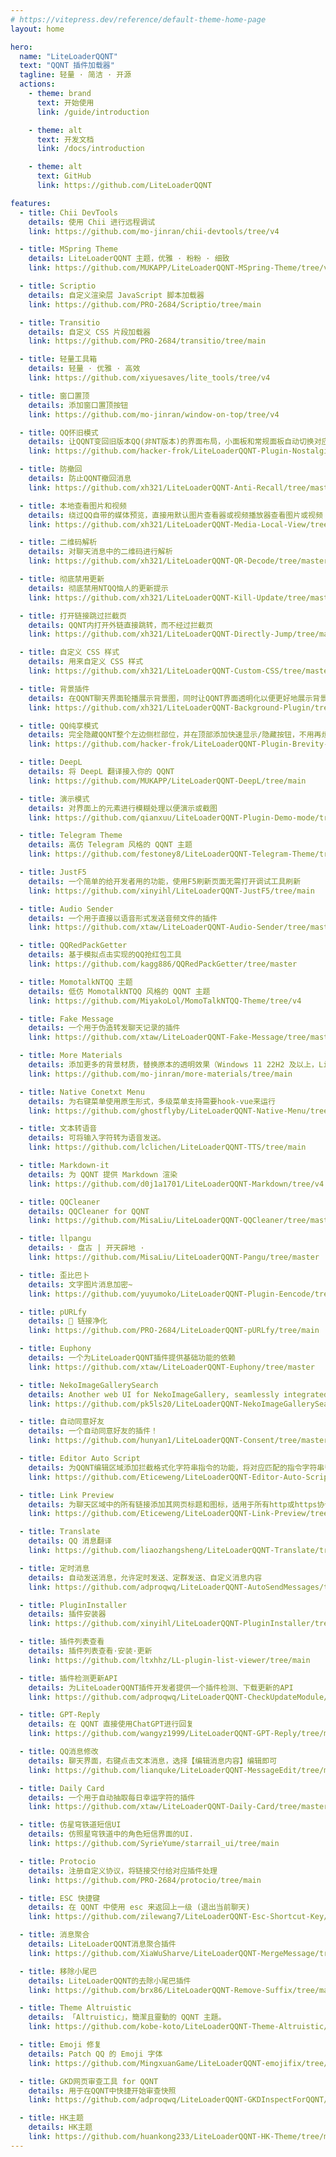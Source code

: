```yaml
---
# https://vitepress.dev/reference/default-theme-home-page
layout: home

hero:
  name: "LiteLoaderQQNT"
  text: "QQNT 插件加载器"
  tagline: 轻量 · 简洁 · 开源
  actions:
    - theme: brand
      text: 开始使用
      link: /guide/introduction

    - theme: alt
      text: 开发文档
      link: /docs/introduction

    - theme: alt
      text: GitHub
      link: https://github.com/LiteLoaderQQNT

features:
  - title: Chii DevTools
    details: 使用 Chii 进行远程调试
    link: https://github.com/mo-jinran/chii-devtools/tree/v4

  - title: MSpring Theme
    details: LiteLoaderQQNT 主题，优雅 · 粉粉 · 细致
    link: https://github.com/MUKAPP/LiteLoaderQQNT-MSpring-Theme/tree/v4

  - title: Scriptio
    details: 自定义渲染层 JavaScript 脚本加载器
    link: https://github.com/PRO-2684/Scriptio/tree/main

  - title: Transitio
    details: 自定义 CSS 片段加载器
    link: https://github.com/PRO-2684/transitio/tree/main

  - title: 轻量工具箱
    details: 轻量 · 优雅 · 高效
    link: https://github.com/xiyuesaves/lite_tools/tree/v4

  - title: 窗口置顶
    details: 添加窗口置顶按钮
    link: https://github.com/mo-jinran/window-on-top/tree/v4

  - title: QQ怀旧模式
    details: 让QQNT变回旧版本QQ(非NT版本)的界面布局，小面板和常规面板自动切换对应模式,让喜欢旧版QQ的朋友回味无穷(各位常觉得好用的给个star( ^_^ )).
    link: https://github.com/hacker-frok/LiteLoaderQQNT-Plugin-Nostalgic/tree/main

  - title: 防撤回
    details: 防止QQNT撤回消息
    link: https://github.com/xh321/LiteLoaderQQNT-Anti-Recall/tree/master

  - title: 本地查看图片和视频
    details: 绕过QQ自带的媒体预览，直接用默认图片查看器或视频播放器查看图片或视频
    link: https://github.com/xh321/LiteLoaderQQNT-Media-Local-View/tree/master

  - title: 二维码解析
    details: 对聊天消息中的二维码进行解析
    link: https://github.com/xh321/LiteLoaderQQNT-QR-Decode/tree/master

  - title: 彻底禁用更新
    details: 彻底禁用NTQQ恼人的更新提示
    link: https://github.com/xh321/LiteLoaderQQNT-Kill-Update/tree/master

  - title: 打开链接跳过拦截页
    details: QQNT内打开外链直接跳转，而不经过拦截页
    link: https://github.com/xh321/LiteLoaderQQNT-Directly-Jump/tree/master

  - title: 自定义 CSS 样式
    details: 用来自定义 CSS 样式
    link: https://github.com/xh321/LiteLoaderQQNT-Custom-CSS/tree/master

  - title: 背景插件
    details: 在QQNT聊天界面轮播展示背景图，同时让QQNT界面透明化以便更好地展示背景图。
    link: https://github.com/xh321/LiteLoaderQQNT-Background-Plugin/tree/master

  - title: QQ纯享模式
    details: 完全隐藏QQNT整个左边侧栏部位，并在顶部添加快速显示/隐藏按钮，不用再烦恼左边杂乱的图标了，带来纯纯的聊天模式.
    link: https://github.com/hacker-frok/LiteLoaderQQNT-Plugin-Brevity-btn/tree/main

  - title: DeepL
    details: 将 DeepL 翻译接入你的 QQNT
    link: https://github.com/MUKAPP/LiteLoaderQQNT-DeepL/tree/main

  - title: 演示模式
    details: 对界面上的元素进行模糊处理以便演示或截图
    link: https://github.com/qianxuu/LiteLoaderQQNT-Plugin-Demo-mode/tree/main

  - title: Telegram Theme
    details: 高仿 Telegram 风格的 QQNT 主题
    link: https://github.com/festoney8/LiteLoaderQQNT-Telegram-Theme/tree/v4

  - title: JustF5
    details: 一个简单的给开发者用的功能，使用F5刷新页面无需打开调试工具刷新
    link: https://github.com/xinyihl/LiteLoaderQQNT-JustF5/tree/main

  - title: Audio Sender
    details: 一个用于直接以语音形式发送音频文件的插件
    link: https://github.com/xtaw/LiteLoaderQQNT-Audio-Sender/tree/master

  - title: QQRedPackGetter
    details: 基于模拟点击实现的QQ抢红包工具
    link: https://github.com/kagg886/QQRedPackGetter/tree/master

  - title: MomotalkNTQQ 主题
    details: 低仿 MomotalkNTQQ 风格的 QQNT 主题
    link: https://github.com/MiyakoLol/MomoTalkNTQQ-Theme/tree/v4

  - title: Fake Message
    details: 一个用于伪造转发聊天记录的插件
    link: https://github.com/xtaw/LiteLoaderQQNT-Fake-Message/tree/master

  - title: More Materials
    details: 添加更多的背景材质，替换原本的透明效果（Windows 11 22H2 及以上，Linux + KDE + X11）
    link: https://github.com/mo-jinran/more-materials/tree/main

  - title: Native Conetxt Menu
    details: 为右键菜单使用原生形式，多级菜单支持需要hook-vue来运行
    link: https://github.com/ghostflyby/LiteLoaderQQNT-Native-Menu/tree/main

  - title: 文本转语音
    details: 可将输入字符转为语音发送。
    link: https://github.com/lclichen/LiteLoaderQQNT-TTS/tree/main

  - title: Markdown-it
    details: 为 QQNT 提供 Markdown 渲染
    link: https://github.com/d0j1a1701/LiteLoaderQQNT-Markdown/tree/v4

  - title: QQCleaner
    details: QQCleaner for QQNT
    link: https://github.com/MisaLiu/LiteLoaderQQNT-QQCleaner/tree/master

  - title: llpangu
    details: · 盘古 | 开天辟地 ·
    link: https://github.com/MisaLiu/LiteLoaderQQNT-Pangu/tree/master

  - title: 歪比巴卜
    details: 文字图片消息加密~
    link: https://github.com/yuyumoko/LiteLoaderQQNT-Plugin-Eencode/tree/main

  - title: pURLfy
    details: 🧹 链接净化
    link: https://github.com/PRO-2684/LiteLoaderQQNT-pURLfy/tree/main

  - title: Euphony
    details: 一个为LiteLoaderQQNT插件提供基础功能的依赖
    link: https://github.com/xtaw/LiteLoaderQQNT-Euphony/tree/master

  - title: NekoImageGallerySearch
    details: Another web UI for NekoImageGallery, seamlessly integrated with NTQQ through LiteLoaderQQNT
    link: https://github.com/pk5ls20/LiteLoaderQQNT-NekoImageGallerySearch/tree/main

  - title: 自动同意好友
    details: 一个自动同意好友的插件！
    link: https://github.com/hunyan1/LiteLoaderQQNT-Consent/tree/master

  - title: Editor Auto Script
    details: 为QQNT编辑区域添加拦截格式化字符串指令的功能，将对应匹配的指令字符串替换为对应指令的文字输出或者执行代码
    link: https://github.com/Eticeweng/LiteLoaderQQNT-Editor-Auto-Script/tree/main

  - title: Link Preview
    details: 为聊天区域中的所有链接添加其网页标题和图标，适用于所有http或https协议的链接
    link: https://github.com/Eticeweng/LiteLoaderQQNT-Link-Preview/tree/master

  - title: Translate
    details: QQ 消息翻译
    link: https://github.com/liaozhangsheng/LiteLoaderQQNT-Translate/tree/master

  - title: 定时消息
    details: 自动发送消息，允许定时发送、定群发送、自定义消息内容
    link: https://github.com/adproqwq/LiteLoaderQQNT-AutoSendMessages/tree/main

  - title: PluginInstaller
    details: 插件安装器
    link: https://github.com/xinyihl/LiteLoaderQQNT-PluginInstaller/tree/main

  - title: 插件列表查看
    details: 插件列表查看·安装·更新
    link: https://github.com/ltxhhz/LL-plugin-list-viewer/tree/main

  - title: 插件检测更新API
    details: 为LiteLoaderQQNT插件开发者提供一个插件检测、下载更新的API
    link: https://github.com/adproqwq/LiteLoaderQQNT-CheckUpdateModule/tree/main

  - title: GPT-Reply
    details: 在 QQNT 直接使用ChatGPT进行回复
    link: https://github.com/wangyz1999/LiteLoaderQQNT-GPT-Reply/tree/main

  - title: QQ消息修改
    details: 聊天界面，右键点击文本消息，选择【编辑消息内容】编辑即可
    link: https://github.com/lianquke/LiteLoaderQQNT-MessageEdit/tree/main

  - title: Daily Card
    details: 一个用于自动抽取每日幸运字符的插件
    link: https://github.com/xtaw/LiteLoaderQQNT-Daily-Card/tree/master

  - title: 仿星穹铁道短信UI
    details: 仿照星穹铁道中的角色短信界面的UI.
    link: https://github.com/SyrieYume/starrail_ui/tree/main

  - title: Protocio
    details: 注册自定义协议，将链接交付给对应插件处理
    link: https://github.com/PRO-2684/protocio/tree/main

  - title: ESC 快捷键
    details: 在 QQNT 中使用 esc 来返回上一级 (退出当前聊天)
    link: https://github.com/zilewang7/LiteLoaderQQNT-Esc-Shortcut-Key/tree/master

  - title: 消息聚合
    details: LiteLoaderQQNT消息聚合插件
    link: https://github.com/XiaWuSharve/LiteLoaderQQNT-MergeMessage/tree/main

  - title: 移除小尾巴
    details: LiteLoaderQQNT的去除小尾巴插件
    link: https://github.com/brx86/LiteLoaderQQNT-Remove-Suffix/tree/main

  - title: Theme Altruistic
    details: 「Altruistic」，簡潔且靈動的 QQNT 主題。
    link: https://github.com/kobe-koto/LiteLoaderQQNT-Theme-Altruistic/tree/main

  - title: Emoji 修复
    details: Patch QQ 的 Emoji 字体
    link: https://github.com/MingxuanGame/LiteLoaderQQNT-emojifix/tree/main

  - title: GKD网页审查工具 for QQNT
    details: 用于在QQNT中快捷开始审查快照
    link: https://github.com/adproqwq/LiteLoaderQQNT-GKDInspectForQQNT/tree/main

  - title: HK主题
    details: HK主题
    link: https://github.com/huankong233/LiteLoaderQQNT-HK-Theme/tree/main
---
```

